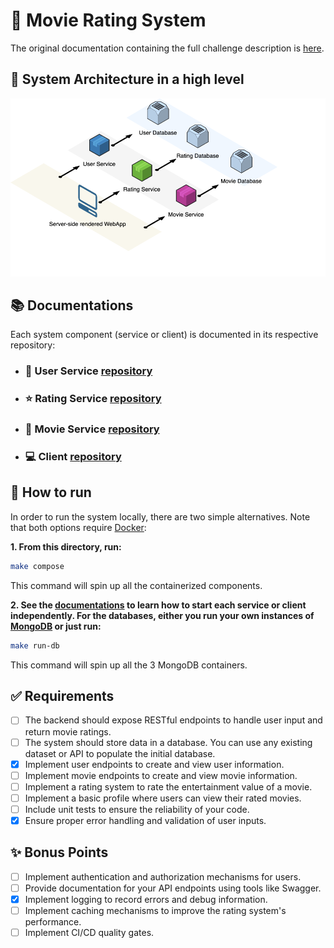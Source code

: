 # 🍿 Movie Rating System

The original documentation containing the full challenge description is [here](README_CHALLENGE.md).

## 🚀 System Architecture in a high level

![MRS Architecture](architecture.png)

## 📚 Documentations

Each system component (service or client) is documented in its respective repository:

- ### 👤 User Service [repository](services/user)
- ### ⭐ Rating Service [repository](services/rating)
- ### 🎥 Movie Service [repository](services/movie)
- ### 💻 Client [repository](client)

## 🏃 How to run

In order to run the system locally, there are two simple alternatives. Note that both options require [Docker](https://www.docker.com/):

**1. From this directory, run:**
```bash
make compose
```
This command will spin up all the containerized components.

**2. See the [documentations](#-documentations) to learn how to start each service or client independently. For the databases, either you run your own instances of [MongoDB](https://www.mongodb.com/) or just run:**
```bash
make run-db
```
This command will spin up all the 3 MongoDB containers.

## ✅ Requirements

- [ ] The backend should expose RESTful endpoints to handle user input and
  return movie ratings.
- [ ] The system should store data in a database. You can use any existing
  dataset or API to populate the initial database.
- [x] Implement user endpoints to create and view user information.
- [ ] Implement movie endpoints to create and view movie information.
- [ ] Implement a rating system to rate the entertainment value of a movie.
- [ ] Implement a basic profile where users can view their rated movies.
- [ ] Include unit tests to ensure the reliability of your code.
- [x] Ensure proper error handling and validation of user inputs.

## ✨ Bonus Points

- [ ] Implement authentication and authorization mechanisms for users.
- [ ] Provide documentation for your API endpoints using tools like Swagger.
- [x] Implement logging to record errors and debug information.
- [ ] Implement caching mechanisms to improve the rating system's performance.
- [ ] Implement CI/CD quality gates.
